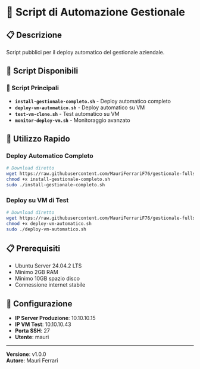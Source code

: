 # 🚀 Script di Automazione Gestionale

## 📋 Descrizione
Script pubblici per il deploy automatico del gestionale aziendale.

## 📁 Script Disponibili

### 🎯 Script Principali
- **`install-gestionale-completo.sh`** - Deploy automatico completo
- **`deploy-vm-automatico.sh`** - Deploy automatico su VM
- **`test-vm-clone.sh`** - Test automatico su VM
- **`monitor-deploy-vm.sh`** - Monitoraggio avanzato

## 🚀 Utilizzo Rapido

### Deploy Automatico Completo
```bash
# Download diretto
wget https://raw.githubusercontent.com/MauriFerrariF76/gestionale-fullstack/main/public-scripts/install-gestionale-completo.sh
chmod +x install-gestionale-completo.sh
sudo ./install-gestionale-completo.sh
```

### Deploy su VM di Test
```bash
# Download diretto
wget https://raw.githubusercontent.com/MauriFerrariF76/gestionale-fullstack/main/public-scripts/deploy-vm-automatico.sh
chmod +x deploy-vm-automatico.sh
sudo ./deploy-vm-automatico.sh
```

## 📋 Prerequisiti
- Ubuntu Server 24.04.2 LTS
- Minimo 2GB RAM
- Minimo 10GB spazio disco
- Connessione internet stabile

## 🔧 Configurazione
- **IP Server Produzione**: 10.10.10.15
- **IP VM Test**: 10.10.10.43
- **Porta SSH**: 27
- **Utente**: mauri

---
**Versione**: v1.0.0  
**Autore**: Mauri Ferrari 